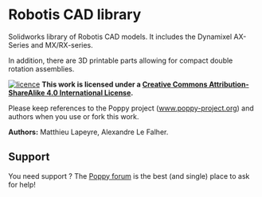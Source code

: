 Robotis CAD library
===================

Solidworks library of Robotis CAD models. 
It includes the Dynamixel AX-Series and MX/RX-series.

In addition, there are 3D printable parts allowing for compact double rotation assemblies. 


[![licence](https://i.creativecommons.org/l/by-sa/4.0/88x31.png)](http://creativecommons.org/licenses/by-sa/4.0/) **This work is licensed under a [Creative Commons Attribution-ShareAlike 4.0 International License](http://creativecommons.org/licenses/by-sa/4.0/).**

Please keep references to the Poppy project (www.poppy-project.org) and authors when you use or fork this work.

**Authors:** Matthieu Lapeyre, Alexandre Le Falher.

## Support

You need support ?
The [Poppy forum](https://forum.poppy-project.org/) is the best (and single) place to ask for help!

